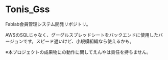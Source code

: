 # Tonis_Gss
Fablab会員管理システム開発リポジトリ。

AWSのSQLじゃなく、グーグルスプレッドシートをバックエンドに使用したバージョンです。スピード遅いけど、小規模組織なら使えるかも。

※本プロジェクトの成果物にの動作に関してえんやは責任を持ちません。
